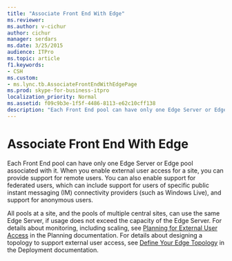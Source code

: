 ```yaml
---
title: "Associate Front End With Edge"
ms.reviewer: 
ms.author: v-cichur
author: cichur
manager: serdars
ms.date: 3/25/2015
audience: ITPro
ms.topic: article
f1.keywords:
- CSH
ms.custom:
- ms.lync.tb.AssociateFrontEndWithEdgePage
ms.prod: skype-for-business-itpro
localization_priority: Normal
ms.assetid: f09c9b3e-1f5f-4486-8113-e62c10cff138
description: "Each Front End pool can have only one Edge Server or Edge pool associated with it. When you enable external user access for a site, you can provide support for remote users. You can also enable support for federated users, which can include support for users of specific public instant messaging (IM) connectivity providers (such as Windows Live), and support for anonymous users."
---
```


# Associate Front End With Edge

Each Front End pool can have only one Edge Server or Edge pool associated with it. When you enable external user access for a site, you can provide support for remote users. You can also enable support for federated users, which can include support for users of specific public instant messaging (IM) connectivity providers (such as Windows Live), and support for anonymous users.

All pools at a site, and the pools of multiple central sites, can use the same Edge Server, if usage does not exceed the capacity of the Edge Server. For details about monitoring, including scaling, see [Planning for External User Access](/previous-versions/office/lync-server-2013/lync-server-2013-planning-for-external-user-access) in the Planning documentation. For details about designing a topology to support external user access, see [Define Your Edge Topology](/previous-versions/office/lync-server-2013/lync-server-2013-define-your-edge-topology) in the Deployment documentation.